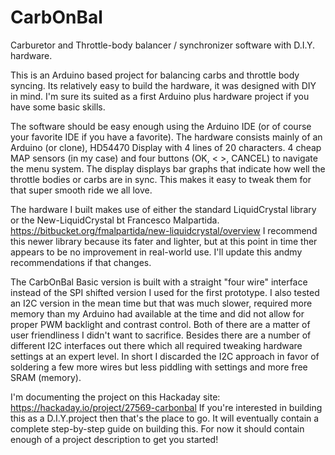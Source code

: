 # CarbOnBal
Carburetor and Throttle-body balancer / synchronizer software with D.I.Y. hardware.

This is an Arduino based project for balancing carbs and throttle body syncing.
Its relatively easy to build the hardware, it was designed with DIY in mind. 
I'm sure its suited as a first Arduino plus hardware project if you have some basic skills.

The software should be easy enough using the Arduino IDE (or of course your favorite IDE if you have a favorite).
The hardware consists mainly of an Arduino (or clone), HD54470 Display with 4 lines of 20 characters. 
4 cheap MAP sensors (in my case) and four buttons (OK, < >, CANCEL) to navigate the menu system.
The display displays bar graphs that indicate how well the throttle bodies or carbs are in sync.
This makes it easy to tweak them for that super smooth ride we all love.

The hardware I built makes use of either the standard LiquidCrystal library or the New-LiquidCrystal bt Francesco Malpartida.
https://bitbucket.org/fmalpartida/new-liquidcrystal/overview
I recommend this newer library because its fater and lighter, but at this point in time ther appears to be no improvement in real-world use. I'll update this andmy recommendations if that changes.

The CarbOnBal Basic version is built with a straight "four wire" interface instead of the SPI shifted version I used for the first prototype. I also tested an I2C version in the mean time but that was much slower, required more memory than my Arduino had available at the time and did not allow for proper PWM backlight and contrast control. Both of there are a matter of user friendliness I didn't want to sacrifice. Besides there are a number of different I2C interfaces out there which all required tweaking hardware settings at an expert level. In short I discarded the I2C approach in favor of soldering a few more wires but less piddling with settings and more free SRAM (memory).

I'm documenting the project on this Hackaday site:
https://hackaday.io/project/27569-carbonbal
If you're interested in building this as a D.I.Y.project then that's the place to go. It will eventually contain a complete step-by-step guide on building this. For now it should contain enough of a project description to get you started!
